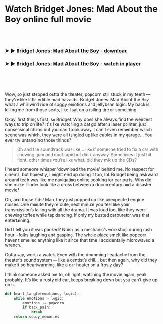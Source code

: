 <h1>Watch Bridget Jones: Mad About the Boy online full movie</h1>


<br><br>

<h3><a href="https://Johns-florabrasra1972.github.io/zjtpttgyqt/">➤ ► Bridget Jones: Mad About the Boy - download</a></h3> 
<h3><a href="https://Johns-florabrasra1972.github.io/zjtpttgyqt/">➤ ► Bridget Jones: Mad About the Boy - watch in player</a></h3>


<br><br><br>


Wow, so just stepped outta the theater, popcorn still stuck in my teeth — they're like little edible road hazards. Bridget Jones: Mad About the Boy, what a whirlwind ride of soggy emotions and jellybean logic. My back is killing me from those seats, like I sat on a rolling tire or something.

Okay, first things first, so Bridget. Why does she always find the weirdest ways to trip on life? It's like watching a cat go after a laser pointer, just nonsensical chaos but you can't look away. I can’t even remember which scene was which, they were all tangled up like cables in my garage... You ever try untangling those things?

> Oh and the soundtrack was like... like if someone tried to fix a car with chewing gum and duct tape but did it anyway. Sometimes it just hit right, other times you’re like what, did they mix up the CDs?

I heard someone whisper 'download the movie' behind me. No respect for cinema, but honestly, I might end up doing it too, lol. Bridget being awkward around tech was like me navigating online booking for car parts. Why did she make Tinder look like a cross between a documentary and a disaster movie?

Oh, and those kids! Man, they just popped up like unexpected engine noises. One minute they’re cute, next minute you feel like your transmission’s failing with all the drama. It was loud too, like they were chewing toffee while tap dancing. If only my busted carburetor was that entertaining.

Did I tell you it was packed? Noisy as a mechanic’s workshop during rush hour – folks laughing and gasping. The whole place smelt like popcorn, haven’t smelled anything like it since that time I accidentally microwaved a wrench.

Gotta say, worth a watch. Even with the drumming headache from the theater’s sound system — like a dentist’s drill... but then again, why did they make it so heartwarming, like a car heater on a frosty day?

I think someone asked me to, oh right, watching the movie again, yeah probably. It’s like a rusty old car, keeps breaking down but you can’t give up on it.

```python
def heart_tangle(emotions, logic):
    while emotions > logic:
        emotions += popcorn
        if back_pain:
            break
    return soupy_memories
```
